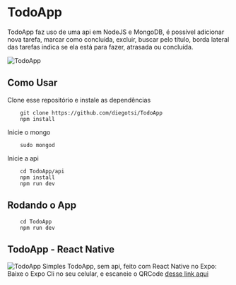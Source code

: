 # TodoApp
TodoApp faz uso de uma api em NodeJS e MongoDB, é possível adicionar nova tarefa, marcar como concluída, excluir, buscar pelo título, borda lateral das tarefas indica se ela está para fazer, atrasada ou concluída.

![TodoApp](https://i.imgur.com/9XipSGI.png)

## Como Usar

Clone esse repositório e instale as dependências
```
    git clone https://github.com/diegotsi/TodoApp
    npm install
```

Inicie o mongo
```
    sudo mongod
```

Inicie a api 
```
    cd TodoApp/api
    npm install
    npm run dev
```

## Rodando o App

```
    cd TodoApp
    npm run dev
```

## TodoApp - React Native
![TodoApp](https://i.imgur.com/ykTwkIx.jpg)
Simples TodoApp, sem api, feito com React Native no Expo:
Baixe o Expo Cli no seu celular, e escaneie o QRCode [desse link aqui](https://snack.expo.io/@diegotsi/todoapp)


